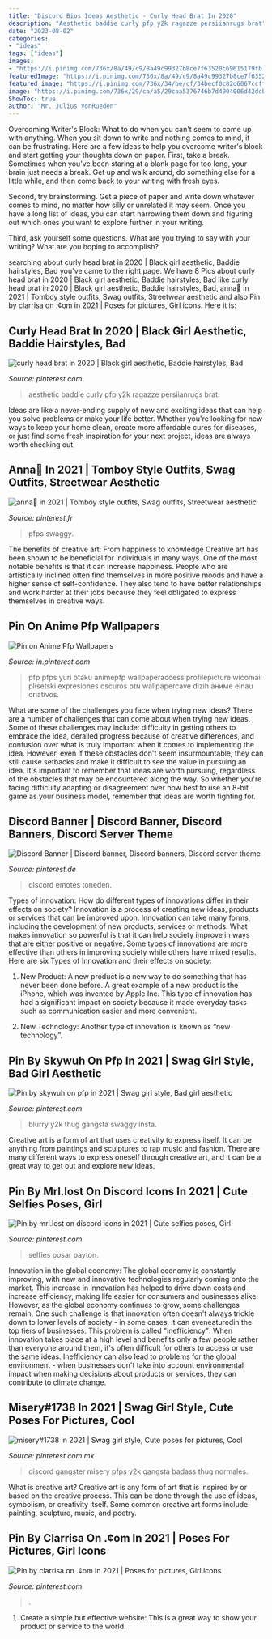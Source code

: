 ```yaml
---
title: "Discord Bios Ideas Aesthetic - Curly Head Brat In 2020"
description: "Aesthetic baddie curly pfp y2k ragazze persiianrugs brat"
date: "2023-08-02"
categories:
- "ideas"
tags: ["ideas"]
images:
- "https://i.pinimg.com/736x/8a/49/c9/8a49c99327b8ce7f63520c69615179fb.jpg"
featuredImage: "https://i.pinimg.com/736x/8a/49/c9/8a49c99327b8ce7f63520c69615179fb.jpg"
featured_image: "https://i.pinimg.com/736x/34/be/cf/34becf0c82d6067ccff1a16f4674d2f6.jpg"
image: "https://i.pinimg.com/736x/29/ca/a5/29caa5376746b7d4904006d42dcb9f86.jpg"
ShowToc: true
author: "Mr. Julius VonRueden"
---
```



Overcoming Writer's Block: What to do when you can't seem to come up with anything.
When you sit down to write and nothing comes to mind, it can be frustrating. Here are a few ideas to help you overcome writer's block and start getting your thoughts down on paper.
First, take a break. Sometimes when you've been staring at a blank page for too long, your brain just needs a break. Get up and walk around, do something else for a little while, and then come back to your writing with fresh eyes.

Second, try brainstorming. Get a piece of paper and write down whatever comes to mind, no matter how silly or unrelated it may seem. Once you have a long list of ideas, you can start narrowing them down and figuring out which ones you want to explore further in your writing.

Third, ask yourself some questions. What are you trying to say with your writing? What are you hoping to accomplish?

	

		
searching about curly head brat in 2020 | Black girl aesthetic, Baddie hairstyles, Bad you've came to the right page. We have 8 Pics about curly head brat in 2020 | Black girl aesthetic, Baddie hairstyles, Bad like curly head brat in 2020 | Black girl aesthetic, Baddie hairstyles, Bad, anna🦋 in 2021 | Tomboy style outfits, Swag outfits, Streetwear aesthetic and also Pin by clarrisa on .¢om in 2021 | Poses for pictures, Girl icons. Here it is:
		
    
## Curly Head Brat In 2020 | Black Girl Aesthetic, Baddie Hairstyles, Bad

<img loading=lazy src="https://i.pinimg.com/736x/29/ca/a5/29caa5376746b7d4904006d42dcb9f86.jpg" onerror="this.onerror=null;this.src='https://tse1.mm.bing.net/th?id=OIP.vNRfrw7jPWkgJvAGXvhcYgHaJ-&amp;pid=15.1';" alt="curly head brat in 2020 | Black girl aesthetic, Baddie hairstyles, Bad">

_Source: pinterest.com_

>aesthetic baddie curly pfp y2k ragazze persiianrugs brat. 

	

Ideas are like a never-ending supply of new and exciting ideas that can help you solve problems or make your life better. Whether you're looking for new ways to keep your home clean, create more affordable cures for diseases, or just find some fresh inspiration for your next project, ideas are always worth checking out.

    
## Anna🦋 In 2021 | Tomboy Style Outfits, Swag Outfits, Streetwear Aesthetic

<img loading=lazy src="https://i.pinimg.com/736x/34/be/cf/34becf0c82d6067ccff1a16f4674d2f6.jpg" onerror="this.onerror=null;this.src='https://tse3.mm.bing.net/th?id=OIP.ldbGZkA1NodunH-0qv5LwgHaIv&amp;pid=15.1';" alt="anna🦋 in 2021 | Tomboy style outfits, Swag outfits, Streetwear aesthetic">

_Source: pinterest.fr_

>pfps swaggy. 

	

The benefits of creative art: From happiness to knowledge
Creative art has been shown to be beneficial for individuals in many ways. One of the most notable benefits is that it can increase happiness. People who are artistically inclined often find themselves in more positive moods and have a higher sense of self-confidence. They also tend to have better relationships and work harder at their jobs because they feel obligated to express themselves in creative ways.

    
## Pin On Anime Pfp Wallpapers

<img loading=lazy src="https://i.pinimg.com/736x/44/64/11/44641199cae278c76e77ea5747a606c7.jpg" onerror="this.onerror=null;this.src='https://tse4.mm.bing.net/th?id=OIP.5UcJZWeawPdQuMmCoDrK0QHaHd&amp;pid=15.1';" alt="Pin on Anime Pfp Wallpapers">

_Source: in.pinterest.com_

>pfp pfps yuri otaku animepfp wallpaperaccess profilepicture wicomail plisetski expresiones oscuros pɪɴ wallpapercave dizih аниме elnau criativos. 

	

What are some of the challenges you face when trying new ideas?
There are a number of challenges that can come about when trying new ideas. Some of these challenges may include: difficulty in getting others to embrace the idea, derailed progress because of creative differences, and confusion over what is truly important when it comes to implementing the idea. However, even if these obstacles don't seem insurmountable, they can still cause setbacks and make it difficult to see the value in pursuing an idea. It's important to remember that ideas are worth pursuing, regardless of the obstacles that may be encountered along the way. So whether you're facing difficulty adapting or disagreement over how best to use an 8-bit game as your business model, remember that ideas are worth fighting for.

    
## Discord Banner | Discord Banner, Discord Banners, Discord Server Theme

<img loading=lazy src="https://i.pinimg.com/736x/9c/7e/ee/9c7eee552e12eea43f7b50fcfe9f7c1d.jpg" onerror="this.onerror=null;this.src='https://tse2.mm.bing.net/th?id=OIP.pLCAZ7ZkJPbLvYehkA_GwQHaDH&amp;pid=15.1';" alt="Discord Banner | Discord banner, Discord banners, Discord server theme">

_Source: pinterest.de_

>discord emotes toneden. 

	

Types of innovation: How do different types of innovations differ in their effects on society?
Innovation is a process of creating new ideas, products or services that can be improved upon. Innovation can take many forms, including the development of new products, services or methods. What makes innovation so powerful is that it can help society improve in ways that are either positive or negative. Some types of innovations are more effective than others in improving society while others have mixed results. Here are six Types of Innovation and their effects on society: 
1) New Product: A new product is a new way to do something that has never been done before. A great example of a new product is the iPhone, which was invented by Apple Inc. This type of innovation has had a significant impact on society because it made everyday tasks such as communication easier and more convenient. 

2) New Technology: Another type of innovation is known as “new technology”.

    
## Pin By Skywuh On Pfp In 2021 | Swag Girl Style, Bad Girl Aesthetic

<img loading=lazy src="https://i.pinimg.com/736x/8a/49/c9/8a49c99327b8ce7f63520c69615179fb.jpg" onerror="this.onerror=null;this.src='https://tse3.mm.bing.net/th?id=OIP.rx1siThy6TEgEEKVdP85uwAAAA&amp;pid=15.1';" alt="Pin by skywuh on pfp in 2021 | Swag girl style, Bad girl aesthetic">

_Source: pinterest.com_

>blurry y2k thug gangsta swaggy insta. 

	

Creative art is a form of art that uses creativity to express itself. It can be anything from paintings and sculptures to rap music and fashion. There are many different ways to express oneself through creative art, and it can be a great way to get out and explore new ideas.

    
## Pin By Mrl.lost On Discord Icons In 2021 | Cute Selfies Poses, Girl

<img loading=lazy src="https://i.pinimg.com/736x/cf/2d/a8/cf2da869ad26b52f0b5a41a15cd6c631.jpg" onerror="this.onerror=null;this.src='https://tse1.mm.bing.net/th?id=OIP.5I2KYQjVC1qwNlj3xAYxTQAAAA&amp;pid=15.1';" alt="Pin by mrl.lost on discord icons in 2021 | Cute selfies poses, Girl">

_Source: pinterest.com_

>selfies posar payton. 

	

Innovation in the global economy:
The global economy is constantly improving, with new and innovative technologies regularly coming onto the market. This increase in innovation has helped to drive down costs and increase efficiency, making life easier for consumers and businesses alike. However, as the global economy continues to grow, some challenges remain. One such challenge is that innovation often doesn't always trickle down to lower levels of society - in some cases, it can eveneaturedin the top tiers of businesses. This problem is called "inefficiency": When innovation takes place at a high level and benefits only a few people rather than everyone around them, it's often difficult for others to access or use the same ideas. Inefficiency can also lead to problems for the global environment - when businesses don't take into account environmental impact when making decisions about products or services, they can contribute to climate change.

    
## Misery#1738 In 2021 | Swag Girl Style, Cute Poses For Pictures, Cool

<img loading=lazy src="https://i.pinimg.com/736x/cb/32/89/cb3289675dc2518998aee77a7714431d.jpg" onerror="this.onerror=null;this.src='https://tse3.mm.bing.net/th?id=OIP.K3_HjR4XkC1G6oi4gAhprwHaNK&amp;pid=15.1';" alt="misery#1738 in 2021 | Swag girl style, Cute poses for pictures, Cool">

_Source: pinterest.com.mx_

>discord gangster misery pfps y2k gangsta badass thug normales. 

	

What is creative art?
Creative art is any form of art that is inspired by or based on the creative process. This can be done through the use of ideas, symbolism, or creativity itself. Some common creative art forms include painting, sculpture, music, and poetry.

    
## Pin By Clarrisa On .¢om In 2021 | Poses For Pictures, Girl Icons

<img loading=lazy src="https://i.pinimg.com/736x/e7/4d/13/e74d13294611c14aa1d75680297a5c0c.jpg" onerror="this.onerror=null;this.src='https://tse3.mm.bing.net/th?id=OIP.pfWotup54yQVvBNLiDLapAHaGz&amp;pid=15.1';" alt="Pin by clarrisa on .¢om in 2021 | Poses for pictures, Girl icons">

_Source: pinterest.com_

>. 

	

1. Create a simple but effective website: This is a great way to show your product or service to the world.

